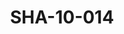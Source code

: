---
pid: SHA-10-014
title: SHA-10-014
language: en
collection: Sharhabil Ahmed
original_label: 
rights: Sharhabil Ahmed
location_of_original: Sharhabil Ahmed
photographer_or_studio: 
scanned_from: photograph 6.9 by 9.7
_date: 1969-1970
location: Khartoum, Amarat
description: Sharhabil Ahmed and friends dancing
additional_notes: 
permission_display: 'yes'
on_server: 'no'
on_website: 'no'
permalink: /archive/en/sha-10-014.html
layout: photo-page
---